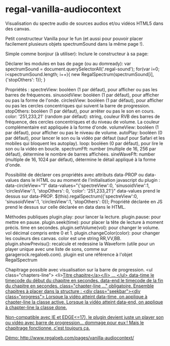 # regal-vanilla-audiocontext
Visualisation du spectre audio de sources audios et/ou vidéos HTML5 dans des canvas.

Petit constructeur Vanilla pour le fun (et aussi pour pouvoir placer facilement plusieurs objets spectrumSound dans la même page !).

Simple comme bonjour (à utiliser):
Inclure le constructeur à sa page:
<script src="js/vanilla-regalSpectrum.min.js"></script>

Déclarer les modules en bas de page (ou au domready):
var spectrumSound = document.querySelectorAll('.regal-sound');
for(var i=0; i<spectrumSound.length; i++){
    new RegalSpectrum(spectrumSound[i], {'stopOthers': 1});
}

Propriétés :
spectreView: booléen (1 par défaut), pour afficher ou pas les barres de fréquences.
sinusoidView: booléen (1 par défaut), pour afficher ou pas la forme de l'onde.
circlesView: booléen (1 par défaut), pour afficher ou pas les cercles concentriques qui suivent la barre de progression.
stopOthers: booléen (1 par défaut), pour arrêter ou pas le son en cours.
color: '251,233,21' (random par défaut): string, couleur RVB des barres de fréquence, des cercles concentriques et du niveau de volume. La couleur complémentaire est appliquée à la forme d'onde.
volumeView: booléen (1 par défaut), pour afficher ou pas le niveau de volume.
autoPlay: booléen (0 par défaut), pour lancer le son ou la vidéo par défaut (sauf pour Safari et les mobiles qui bloquent les autoplay).
loop: booléen (0 par défaut), pour lire le son ou la vidéo en boucle.
spectrumFft: number (multiple de 16, 256 par défaut), détermine le nombre de barres affichées.
sineWaveFft: number (multiple de 16, 1024 par défaut), détermine le détail appliqué à la forme d'onde.

Possibilité de déclarer ces propriétés avec attributs data-PROP ou data-values dans le HTML ou au moment de l'initialisation javascript du plugin :
data-circleView="1"
data-values="{'spectreView':0, 'sinusoidView':1, 'circlesView':1, 'stopOthers': 0, 'color': '251,233,21'}"
data-values prend le dessus sur data-PROP.
$(this).regalSpectrum({'spectreView':0, 'sinusoidView':1, 'circlesView':1, 'stopOthers': 0});
Propriété déclarée en JS prend le dessus sur celle déclarée en data dans le HTML.

Méthodes publiques
plugin.play: pour lancer la lecture.
plugin.pause: pour mettre en pause.
plugin.seek(time): pour placer la tête de lecture à moment précis. time en secondes.
plugin.setVolume(vol): pour changer le volume. vol décimal compris entre 0 et 1.
plugin.changeColor(color): pour changer les couleurs des canvas. color est une string RR,VV,BB.
plugin.showPrevisu(): recalcule et redessine la Waveform (utile pour un player unique avec une liste de sons, comme sur garagerock.regaloeb.com).
plugin est une référence à l'objet RegalSpectrum

Chapitrage possible avec visualisation sur la barre de progression.
&lt;ul class="chapters-line">
    &lt;li><a href="#" data-time="0" data-end="198" class="chapter-line icon-arrow-down">Titre chapitre&lt;/a>&lt;/li>
    ...
&lt;/ul>
    data-time le timecode du début du chapitre en secondes.
    data-end le timecode de la fin du chapitre en secondes.
class="chapter-line ..." obligatoire.
Ensemble chapitres à placer dans la structure :
&lt;div class="seekbar">&lt;div class="progress">
Lorsque la vidéo atteint data-time, on applique à chapter-line la classe active.
Lorsque la vidéo atteint data-end, on applique à chapter-line la classe done.

Non-compatible avec IE et EDGE<=17), le plugin devient juste un player son ou vidéo avec barre de progression... dommage pour eux !
Mais le chapitrage fonctionne, c'est toujours ça.

Démo: http://www.regaloeb.com/pages/vanilla-audiocontext/
